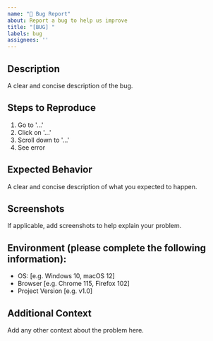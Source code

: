 ```yaml
---
name: "🐞 Bug Report"
about: Report a bug to help us improve
title: "[BUG] "
labels: bug
assignees: ''
---
```


## Description
A clear and concise description of the bug.

## Steps to Reproduce
1. Go to '...'
2. Click on '...'
3. Scroll down to '...'
4. See error

## Expected Behavior
A clear and concise description of what you expected to happen.

## Screenshots
If applicable, add screenshots to help explain your problem.

## Environment (please complete the following information):
- OS: [e.g. Windows 10, macOS 12]
- Browser [e.g. Chrome 115, Firefox 102]
- Project Version [e.g. v1.0]

## Additional Context
Add any other context about the problem here.
